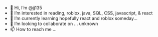 - 👋 Hi, I’m @jj135
- 👀 I’m interested in reading, roblox, java, SQL, CSS, javascript, & react
- 🌱 I’m currently learning hopefully react and roblox someday...
- 💞️ I’m looking to collaborate on ... unknown
- 📫 How to reach me ...

<!---
jj135/jj135 is a ✨ special ✨ repository because its `README.md` (this file) appears on your GitHub profile.
You can click the Preview link to take a look at your changes.
--->
